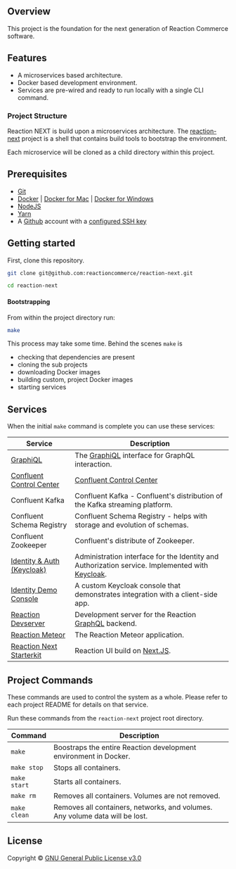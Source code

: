 ## Overview

This project is the foundation for the next generation of Reaction Commerce
software.

## Features

* A microservices based architecture.
* Docker based development environment.
* Services are pre-wired and ready to run locally with a single CLI command.

### Project Structure

Reaction NEXT is build upon a microservices architecture. The
[reaction-next][8] project is a shell that contains build tools to bootstrap
the environment.

Each microservice will be cloned as a child directory within this project.

## Prerequisites

* [Git][5]
* [Docker][0] | [Docker for Mac][1] | [Docker for Windows][2]
* [NodeJS][3]
* [Yarn][4]
* A [Github][6] account with a [configured SSH key][7]

## Getting started

First, clone this repository.

```sh
git clone git@github.com:reactioncommerce/reaction-next.git

cd reaction-next
```

#### Bootstrapping

From within the project directory run:

```sh
make
```

This process may take some time. Behind the scenes `make` is

* checking that dependencies are present
* cloning the sub projects
* downloading Docker images
* building custom, project Docker images
* starting services

## Services

When the initial `make` command is complete you can use these services:

| Service                                             | Description                                                                                                                  |
| --------------------------------------------------- | ---------------------------------------------------------------------------------------------------------------------------- |
| [GraphiQL](http://localhost:3030/graphiql)          | The [GraphiQL](https://github.com/graphql/graphiql) interface for GraphQL interaction.                                       |
| [Confluent Control Center](http://localhost:9021)   | [Confluent Control Center](https://docs.confluent.io/current/control-center/docs/index.html)                                 |
| Confluent Kafka                                     | Confluent Kafka - Confluent's distribution of the Kafka streaming platform.                                                  |
| Confluent Schema Registry                           | Confluent Schema Registry - helps with storage and evolution of schemas.                                                     |
| Confluent Zookeeper                                 | Confluent's distribute of Zookeeper.                                                                                         |
| [Identity & Auth (Keycloak)](http://localhost:8080) | Administration interface for the Identity and Authorization service. Implemented with [Keycloak](https://www.keycloak.org/). |
| [Identity Demo Console](http://localhost:8000)      | A custom Keycloak console that demonstrates integration with a client-side app.                                              |
| [Reaction Devserver](http://localhost:3030)         | Development server for the Reaction [GraphQL](https://graphql.org/) backend.                                                 |
| [Reaction Meteor](http://localhost:3000)            | The Reaction Meteor application.                                                                                             |
| [Reaction Next Starterkit](http://localhost:4000)   | Reaction UI build on [Next.JS](https://github.com/zeit/next.js/).                                                            |

## Project Commands

These commands are used to control the system as a whole. Please refer to each
project README for details on that service.

Run these commands from the `reaction-next` project root directory.

| Command      | Description                                                                  |
| ------------ | ---------------------------------------------------------------------------- |
| `make`       | Boostraps the entire Reaction development environment in Docker.             |
| `make stop`  | Stops all containers.                                                        |
| `make start` | Starts all containers.                                                       |
| `make rm`    | Removes all containers. Volumes are not removed.                             |
| `make clean` | Removes all containers, networks, and volumes. Any volume data will be lost. |

## License

Copyright © [GNU General Public License v3.0](./LICENSE.md)

[0]: https://www.docker.com/get-docker "Docker"
[1]: https://www.docker.com/docker-mac "Docker for Mac"
[2]: https://www.docker.com/docker-windows "Docker for Windows"
[3]: https://nodejs.org "NodeJS"
[4]: https://yarnpkg.com/en/docs/install "Yarn"
[5]: https://git-scm.com/ "Git"
[6]: https://github.com/ "Github"
[7]: https://github.com/settings/keys "Github SSH Keys"
[8]: https://github.com/reactioncommerce/reaction-next "Reaction NEXT"
[9]: https://github.com/graphcool/graphql-playground "GraphQL Playground"
